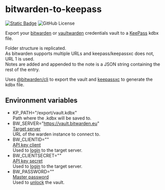 # bitwarden-to-keepass
[![Static Badge](https://img.shields.io/badge/docker-docker?style=social&logo=docker)](https://hub.docker.com/r/mattkrins/bitwarden-to-keepass)
![GitHub License](https://img.shields.io/github/license/mattkrins/bitwarden-to-keepass)

Export your [bitwarden](https://bitwarden.com/) or [vaultwarden](https://github.com/dani-garcia/vaultwarden) credentials vault to a [KeePass](https://keepass.info/) kdbx file.

Folder structure is replicated.\
As bitwarden supports multiple URLs and keepass/keepassxc does not, URL 1 is used.\
Notes are added and appended to the note is a JSON string containing the rest of the entry.

Uses [@bitwarden/cli](https://bitwarden.com/help/cli/) to export the vault and [keepassxc](https://github.com/keepassxreboot/keepassxc/blob/develop/docs/man/keepassxc-cli.1.adoc) to generate the kdbx file.

## Environment variables
- KP_PATH="/export/vault.kdbx"\
Path where the .kdbx will be saved to.
- BW_SERVER="https://vault.bitwarden.eu" \
[Target server](https://bitwarden.com/help/change-client-environment/#cli)\
URL of the warden instance to connect to.
- BW_CLIENTID=""\
[API key client](https://bitwarden.com/help/personal-api-key/)\
Used to [login](https://bitwarden.com/help/directory-sync-cli/#login) to the target server.
- BW_CLIENTSECRET=""\
[API key secret](https://bitwarden.com/help/personal-api-key/)\
Used to [login](https://bitwarden.com/help/directory-sync-cli/#login) to the target server.
- BW_PASSWORD=""\
[Master password](https://bitwarden.com/help/master-password/)\
Used to [unlock](https://bitwarden.com/help/unlock-with-pin/#unlocking) the vault.
